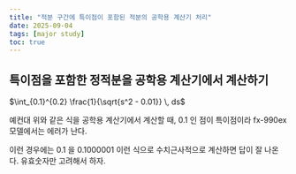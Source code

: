 ```yaml
---
title: "적분 구간에 특이점이 포함된 적분의 공학용 계산기 처리"
date: 2025-09-04
tags: [major study]
toc: true
---
```

## 특이점을 포함한 정적분을 공학용 계산기에서 계산하기

$\int_{0.1}^{0.2} \frac{1}{\sqrt{s^2 - 0.01}} \, ds$

예컨대 위와 같은 식을 공학용 계산기에서 계산할 때, 0.1 인 점이 특이점이라 fx-990ex 모델에서는 에러가 난다.

이런 경우에는 0.1 을 0.1000001 이런 식으로 수치근사적으로 계산하면 답이 잘 나온다. 유효숫자만 고려해서 하자.

